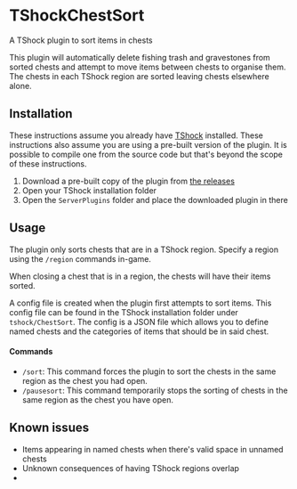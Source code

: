 # TShockChestSort
A TShock plugin to sort items in chests

This plugin will automatically delete fishing trash and gravestones from sorted chests and attempt to move items between chests to organise them.
The chests in each TShock region are sorted leaving chests elsewhere alone.


## Installation
These instructions assume you already have [TShock](https://github.com/Pryaxis/TShock) installed. 
These instructions also assume you are using a pre-built version of the plugin. 
It is possible to compile one from the source code but that's beyond the scope of these instructions.

1. Download a pre-built copy of the plugin from [the releases](https://github.com/ToxicFrazzles/TShockChestSort/releases)
2. Open your TShock installation folder
3. Open the `ServerPlugins` folder and place the downloaded plugin in there


## Usage
The plugin only sorts chests that are in a TShock region. Specify a region using the `/region` commands in-game.

When closing a chest that is in a region, the chests will have their items sorted.

A config file is created when the plugin first attempts to sort items. 
This config file can be found in the TShock installation folder under `tshock/ChestSort`.
The config is a JSON file which allows you to define named chests and the categories of items that should be in said chest.

#### Commands
* `/sort`: This command forces the plugin to sort the chests in the same region as the chest you had open.
* `/pausesort`: This command temporarily stops the sorting of chests in the same region as the chest you have open.



## Known issues
* Items appearing in named chests when there's valid space in unnamed chests
* Unknown consequences of having TShock regions overlap
* 